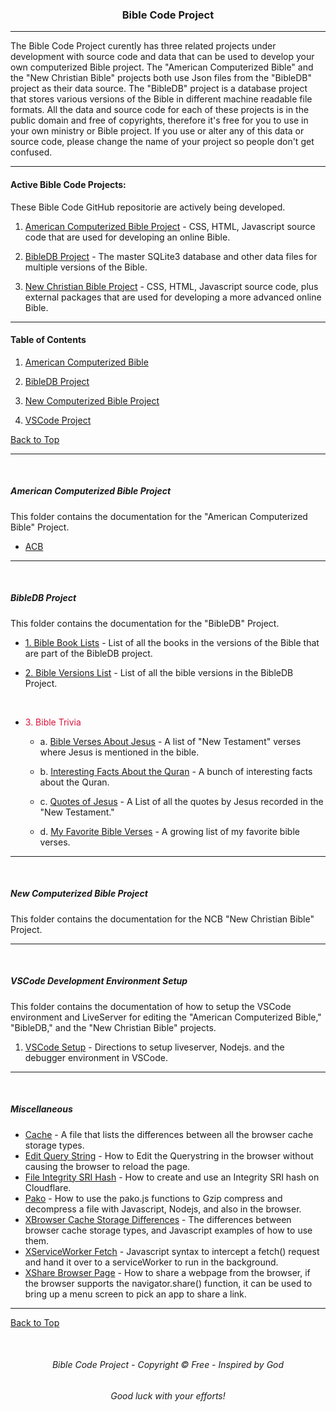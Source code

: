 <a id="top"></a>
<h3 align="center">Bible Code Project</h3>

---

The Bible Code Project curently has three related projects under development with source code and data that can be used to develop your own computerized Bible project. The "American Computerized Bible" and the "New Christian Bible" projects both use Json files from the "BibleDB" project as their data source. The "BibleDB" project is a database project that stores various versions of the Bible in different machine readable file formats. All the data and source code for each of these projects is in the public domain and free of copyrights, therefore it's free for you to use in your own ministry or Bible project. If you use or alter any of this data or source code, please change the name of your project so people don't get confused.

---

#### Active Bible Code Projects:

These Bible Code GitHub repositorie are actively being developed.

1. [American Computerized Bible Project](https://github.com/ACB-Bible/AmericanComputerizedBible) - CSS, HTML, Javascript source code that are used for developing an online Bible.

2. [BibleDB Project](https://github.com/ACB-Bible/BibleDB) - The master SQLite3 database and other data files for multiple versions of the Bible.

3. [New Christian Bible Project](https://github.com/ACB-Bible/NCB) - CSS, HTML, Javascript source code, plus external packages that are used for developing a more advanced online Bible.

---

#### Table of Contents

1. [American Computerized Bible](#american-computerized-bible)

2. [BibleDB Project](#bibledb-project)
3. [New Computerized Bible Project](#new-computerized-bible)

4. [VSCode Project](#vscode)

[Back to Top](#top)

---

<br>

##### American Computerized Bible Project
This folder contains the documentation for the "American Computerized Bible" Project.

* [ACB](/ACB/ACB.md)

---

<br>

##### BibleDB Project
This folder contains the documentation for the "BibleDB" Project.

* [1. Bible Book Lists](BibleDB/BibleBookLists.md) - List of all the books in the versions of the Bible that are part of the BibleDB project.

* [2. Bible Versions List](BibleDB/BibleVersionList.md) - List of all the bible versions in the BibleDB Project.
<br>

* <a style="color: crimson;">3. Bible Trivia</a>

    * a. [Bible Verses About Jesus](BibleDB/Bible-Trivia/BibleVersesAboutJesus.md) - A list of "New Testament" verses where Jesus is mentioned in the bible.
        
    * b. [Interesting Facts About the Quran](BibleDB/Bible-Trivia/InterestingQuranFacts.md) - A bunch of interesting facts about the Quran.

    * c. [Quotes of Jesus](BibleDB/Bible-Trivia/JesusQuotes.md) - A List of all the quotes by Jesus recorded in the "New Testament."

    * d. [My Favorite Bible Verses](BibleDB/Bible-Trivia/MyFavoriteVerses.md) - A growing list of my favorite bible verses.

---

<br>

##### New Computerized Bible Project

This folder contains the documentation for the NCB "New Christian Bible" Project.

---

<br>

##### VSCode Development Environment Setup

This folder contains the documentation of how to setup the VSCode environment and LiveServer for editing the "American Computerized Bible," "BibleDB," and the "New Christian Bible" projects.

1. [VSCode Setup](/VSCode/VSCodeSetup.md) - Directions to setup liveserver, Nodejs. and the debugger environment in VSCode.

---

<br>

##### Miscellaneous

* [Cache](/NCB/Cache.md) - A file that lists the differences between all the browser cache storage types.
* [Edit Query String](/NCB/EditQueryString.md) - How to Edit the Querystring in the browser without causing the browser to reload the page.
* [File Integrity SRI Hash](/NCB/FileIntegritySRIHash.md) - How to create and use an Integrity SRI hash on Cloudflare.
* [Pako](/NCB/Pako.md) - How to use the pako.js functions to Gzip compress and decompress a file with Javascript, Nodejs, and also in the browser.
* [XBrowser Cache Storage Differences](/NCB/XBrowserStorageDifferences.md) - The differences between browser cache storage types, and Javascript examples of how to use them.
* [XServiceWorker Fetch](/NCB/XServiceWorkerFetch.md) - Javascript syntax to intercept a fetch() request and hand it over to a serviceWorker to run in the background.
* [XShare Browser Page](/NCB/XShareBrowserPage.md) - How to share a webpage from the browser, if the browser supports the navigator.share() function, it can be used to bring up a menu screen to pick an app to share a link.
---

[Back to Top](#top)

<br>

<h6 align="center" title="God's Word Is Not For Sale">Bible Code Project - Copyright © Free - Inspired by God</h3>
<h6 align="center">Good luck with your efforts!</h6>